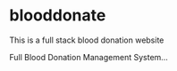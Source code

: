 # blooddonate
This is a full stack blood donation website


Full Blood Donation Management System...
